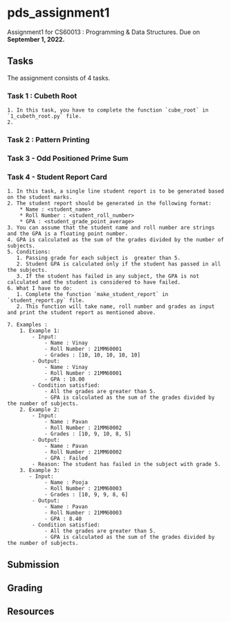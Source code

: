 # pds_assignment1
Assignment1 for CS60013 : Programming &amp; Data Structures. Due on **September 1, 2022.**


## Tasks
The assignment consists of 4 tasks.
### Task 1 : Cubeth Root
    1. In this task, you have to complete the function `cube_root` in `1_cubeth_root.py` file.
    2. 



### Task 2 : Pattern Printing

    


### Task 3 - Odd Positioned Prime Sum
    

### Task 4 - Student Report Card
    1. In this task, a single line student report is to be generated based on the student marks.
    2. The student report should be generated in the following format:
        * Name : <student_name>
        * Roll Number : <student_roll_number>
        * GPA : <student_grade_point_average>
    3. You can assume that the student name and roll number are strings and the GPA is a floating point number.
    4. GPA is calculated as the sum of the grades divided by the number of subjects.
    5. Conditions:
       1. Passing grade for each subject is  greater than 5.
       2. Student GPA is calculated only if the student has passed in all the subjects.
       3. If the student has failed in any subject, the GPA is not calculated and the student is considered to have failed.
    6. What I have to do:
       1. Complete the function `make_student_report` in `student_report.py` file.
       2. This function will take name, roll number and grades as input and print the student report as mentioned above.

    7. Examples :
        1. Example 1:
            - Input:
                - Name : Vinay
                - Roll Number : 21MM60001
                - Grades : [10, 10, 10, 10, 10]
            - Output:
                - Name : Vinay
                - Roll Number : 21MM60001
                - GPA : 10.00
            - Condition satisfied:
                - All the grades are greater than 5.
                - GPA is calculated as the sum of the grades divided by the number of subjects.
        2. Example 2:
            - Input:
                - Name : Pavan
                - Roll Number : 21MM60002
                - Grades : [10, 9, 10, 8, 5]
            - Output:
                - Name : Pavan
                - Roll Number : 21MM60002
                - GPA : Failed
            - Reason: The student has failed in the subject with grade 5.
        3. Example 3:
           - Input:
                - Name : Pooja
                - Roll Number : 21MM60003
                - Grades : [10, 9, 9, 8, 6]
            - Output:
                - Name : Pavan
                - Roll Number : 21MM60003
                - GPA : 8.40
            - Condition satisfied:
                - All the grades are greater than 5.
                - GPA is calculated as the sum of the grades divided by the number of subjects.

## Submission


## Grading


## Resources



